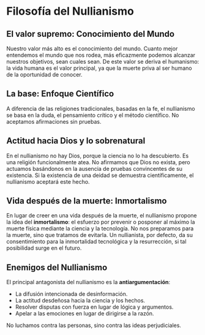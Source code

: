 
# Filosofía del Nullianismo

## El valor supremo: Conocimiento del Mundo

Nuestro valor más alto es el conocimiento del mundo. Cuanto mejor entendemos el mundo que nos rodea, más eficazmente podemos alcanzar nuestros objetivos, sean cuales sean. De este valor se deriva el humanismo: la vida humana es el valor principal, ya que la muerte priva al ser humano de la oportunidad de conocer.

## La base: Enfoque Científico

A diferencia de las religiones tradicionales, basadas en la fe, el nullianismo se basa en la duda, el pensamiento crítico y el método científico. No aceptamos afirmaciones sin pruebas.

## Actitud hacia Dios y lo sobrenatural

En el nullianismo no hay Dios, porque la ciencia no lo ha descubierto. Es una religión funcionalmente atea. No afirmamos que Dios no exista, pero actuamos basándonos en la ausencia de pruebas convincentes de su existencia. Si la existencia de una deidad se demuestra científicamente, el nullianismo aceptará este hecho.

## Vida después de la muerte: Inmortalismo

En lugar de creer en una vida después de la muerte, el nullianismo propone la idea del **inmortalismo**: el esfuerzo por prevenir o posponer al máximo la muerte física mediante la ciencia y la tecnología. No nos preparamos para la muerte, sino que tratamos de evitarla. Un nullianista, por defecto, da su consentimiento para la inmortalidad tecnológica y la resurrección, si tal posibilidad surge en el futuro.

## Enemigos del Nullianismo

El principal antagonista del nullianismo es la **antiargumentación**:

- La difusión intencionada de desinformación.
- La actitud desdeñosa hacia la ciencia y los hechos.
- Resolver disputas con fuerza en lugar de lógica y argumentos.
- Apelar a las emociones en lugar de dirigirse a la razón.

No luchamos contra las personas, sino contra las ideas perjudiciales.
